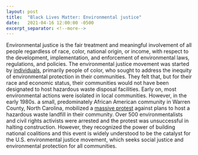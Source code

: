 ```yaml
---
layout: post
title:  "Black Lives Matter: Environmental justice"
date:   2021-04-16 12:00:00 -0500
excerpt_separator: <!--more-->
---
```

Environmental justice is the fair treatment and meaningful involvement of all people regardless of race, color, national origin, or income, with respect to the development, implementation, and enforcement <!--more--> of environmental laws, regulations, and policies. The environmental justice movement was started by [individuals][individuals], primarily people of color, who sought to address the inequity of environmental protection in their communities. They felt that, but for their race and economic status, their communities would not have been designated to host hazardous waste disposal facilities. Early on, most environmental actions were isolated in local communities. However, in the early 1980s. a small, predominately African American community in Warren County, North Carolina, mobilized a [massive protest][protest] against plans to host a hazardous waste landfill in their community. Over 500 environmentalists and civil rights activists were arrested and the protest was unsuccessful in halting construction. However, they recognized the power of building national coalitions and this event is widely understood to be the catalyst for the U.S. environmental justice movement, which seeks social justice and environmental protection for all communities.

[individuals]: http://r20.rs6.net/tn.jsp?f=001XcQsvZjNK9g2b0E3cKAwAzBz1y7JjDEzHQX_MPUhwOoDgIROsUr8lGL0F70t2HJ07J_fMAFMGVKNuZ8eRLrsgKE6Rbqhp8KgPazXBWtaintPvX6PYyxLHW_3o9U5cVIL3GwI17xCpzZea_5wBdPDq1ckm_3h281Jvp1Ir4aaoRUnz2thvhGWuSCVPwYTr6t6nzLGm_UpmrLgQ2XNm2s8gPiU5ujT3Acgp72d9K2MIIQ=&c=uo7UExWXisooAgElEKBpEEGj5jH_F-rOr66wZCZmqrtoJ1A61elK7w==&ch=_AvtuzJAscopWHnYrUGHvoUHAi68KEeJTy0bCHUT0mQXC-0z1zjV2w==
[protest]: http://r20.rs6.net/tn.jsp?f=001XcQsvZjNK9g2b0E3cKAwAzBz1y7JjDEzHQX_MPUhwOoDgIROsUr8lGL0F70t2HJ0HK9QDOA-wHJj66eWduC6TbSKd7yCJOlKVvKLPOzCEeJS2tmqwdd93gZkydWqtiLD1sS0aHD1WKIRlTWt4yPqfvR8xLRCEW3m_ADCpKaSNIw=&c=uo7UExWXisooAgElEKBpEEGj5jH_F-rOr66wZCZmqrtoJ1A61elK7w==&ch=_AvtuzJAscopWHnYrUGHvoUHAi68KEeJTy0bCHUT0mQXC-0z1zjV2w==
